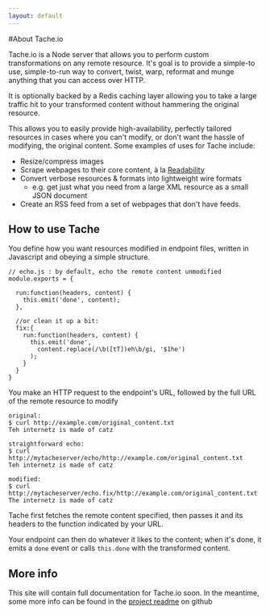 ```yaml
---
layout: default
---
```

#About Tache.io

Tache.io is a Node server that allows you to perform custom transformations on any remote resource. It's goal is to provide a simple-to use, simple-to-run way to convert, twist, warp, reformat and munge anything that you can access over HTTP.

It is optionally backed by a Redis caching layer allowing you to take a large traffic hit to your transformed content without hammering the original resource.

This allows you to easily provide high-availability, perfectly tailored resources in cases where you can't modify, or don't want the hassle of modifying, the original content. Some examples of uses for Tache include:

* Resize/compress images
* Scrape webpages to their core content, à la [Readability](http://code.google.com/p/arc90labs-readability/)
* Convert verbose resources & formats into lightweight wire formats
    * e.g. get just what you need from a large XML resource as a small JSON document
* Create an RSS feed from a set of webpages that don't have feeds.

## How to use Tache

You define how you want resources modified in endpoint files, written in Javascript and obeying a simple structure.

    // echo.js : by default, echo the remote content unmodified
    module.exports = {
      
      run:function(headers, content) {
        this.emit('done', content);
      },
      
      //or clean it up a bit:
      fix:{
        run:function(headers, content) {
          this.emit('done',
            content.replace(/\b([tT])eh\b/gi, '$1he')
          );
        }
      }
    }

You make an HTTP request to the endpoint's URL, followed by the full URL of the remote resource to modify

    original:
    $ curl http://example.com/original_content.txt
    Teh internetz is made of catz
    
    straightforward echo:
    $ curl http://mytacheserver/echo/http://example.com/original_content.txt
    Teh internetz is made of catz
    
    modified:
    $ curl http://mytacheserver/echo.fix/http://example.com/original_content.txt
    The internetz is made of catz

Tache first fetches the remote content specified, then passes it and its headers to the function indicated by your URL.

Your endpoint can then do whatever it likes to the content; when it's done, it emits a `done` event or calls `this.done` with the transformed content.


## More info

This site will contain full documentation for Tache.io soon. In the meantime, some more info can be found in the [project readme](https://github.com/orls/tache.io/blob/master/README.md) on github
